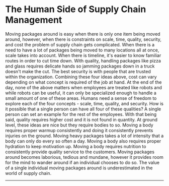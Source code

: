 # The Human Side of Supply Chain Management

Moving packages around is easy when there is only one item being moved around, however, when there is constraints on scale, time, quality, security, and cost the problem of supply chain gets complicated.
When there is a need to have a lot of packages being moved to many locations all at once, scale takes into account. 
When there is timeline, it's easier to know familiar routes in order to cut time down.
With quality, handling packages like pizza and glass requires delicate hands so jamming packages down in a truck doesn't make the cut.
The best security is with people that are trusted within the organization.
Combining these four ideas above, cost can vary depending on what concept is required of the job at hand.
At the end of the day, none of the above matters when employees are treated like robots and while robots can be useful, it can only be specialized enough to handle a small amount of one of these areas. 
Humans need a sense of freedom to explore each of the four concepts - scale, time, quality, and security. 
How is it possible that a single person can have all four of these qualities? 
A single person can set an example for the rest of the employees. 
With that being said, quality requires higher cost and it is not found in quantity.
At ground level, these ideas are nice but they require bodies to so.
Moving a body requires proper warmup consistently and doing it consistently prevents injuries on the ground.
Moving heavy packages takes a lot of intensity that a body can only do every so often a day.
Moving a body also requires proper hydration to keep motivation up.
Moving a body requires nutrition to consistently provide quality service to the customers.
Moving packages around becomes laborious, tedious and mundane, however it provides room for the mind to wander around if an individual chooses to do so.
The value of a single individual moving packages around is underestimated in the world of supply chain.

-----
